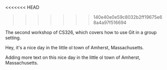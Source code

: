 <<<<<<< HEAD

>>>>>>> 140e40e0e59c8032b2ff19675e68a4a97f516694

The second workshop of CS326, which covers how to use Git in a group setting.

Hey, it's a nice day in the little ol town of Amherst, Massachusetts.

Adding more text on this nice day in the little ol town of Amherst, Massachusetts.
